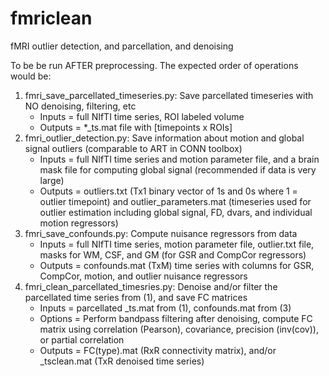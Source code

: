 # fmriclean
fMRI outlier detection, and parcellation, and denoising

To be be run AFTER preprocessing. The expected order of operations would be: 

1. fmri_save_parcellated_timeseries.py: Save parcellated timeseries with NO denoising, filtering, etc
    * Inputs = full NIfTI time series, ROI labeled volume
    * Outputs = *_ts.mat file with [timepoints x ROIs]
2. fmri_outlier_detection.py: Save information about motion and global signal outliers (comparable to ART in CONN toolbox)
    * Inputs = full NIfTI time series and motion parameter file, and a brain mask file for computing global signal (recommended if data is very large)
    * Outputs = outliers.txt (Tx1 binary vector of 1s and 0s where 1 = outlier timepoint) and outlier_parameters.mat (timeseries used for outlier estimation including global signal, FD, dvars, and individual motion regressors)
3. fmri_save_confounds.py: Compute nuisance regressors from data
    * Inputs = full NIfTI time series, motion parameter file, outlier.txt file, masks for WM, CSF, and GM (for GSR and CompCor regressors)
    * Outputs = confounds.mat (TxM) time series with columns for GSR, CompCor, motion, and outlier nuisance regressors
4. fmri_clean_parcellated_timesries.py: Denoise and/or filter the parcellated time series from (1), and save FC matrices
    * Inputs = parcellated _ts.mat from (1), confounds.mat from (3)
    * Options = Perform bandpass filtering after denoising, compute FC matrix using correlation (Pearson), covariance, precision (inv(cov)), or partial correlation
    * Outputs = FC(type).mat (RxR connectivity matrix), and/or _tsclean.mat (TxR denoised time series)